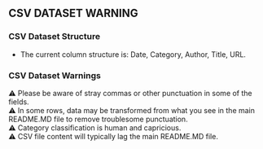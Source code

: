 ## CSV DATASET WARNING

### CSV Dataset Structure
- The current column structure is: Date, Category, Author, Title, URL.  

### CSV Dataset Warnings
⚠️ Please be aware of stray commas or other punctuation in some of the fields.  
⚠️ In some rows, data may be transformed from what you see in the main README.MD file to remove troublesome punctuation.  
⚠️ Category classification is human and capricious.  
⚠️ CSV file content will typically lag the main README.MD file.


